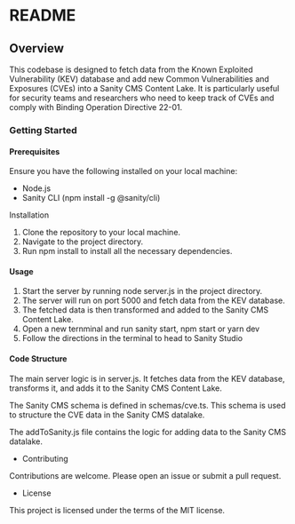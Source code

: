 
# README

## Overview
This codebase is designed to fetch data from the Known Exploited Vulnerability (KEV) database and add new Common Vulnerabilities and Exposures (CVEs) into a Sanity CMS Content Lake. It is particularly useful for security teams and researchers who need to keep track of CVEs and comply with Binding Operation Directive 22-01.
### Getting Started
#### Prerequisites
Ensure you have the following installed on your local machine:
- Node.js
- Sanity CLI (npm install -g @sanity/cli)

Installation
1. Clone the repository to your local machine.
2. Navigate to the project directory.
3. Run npm install to install all the necessary dependencies.
#### Usage
1. Start the server by running node server.js in the project directory.
2. The server will run on port 5000 and fetch data from the KEV database.
3. The fetched data is then transformed and added to the Sanity CMS Content Lake.
4. Open a new ternminal and run sanity start, npm start or yarn dev
5. Follow the directions in the terminal to head to Sanity Studio
#### Code Structure
The main server logic is in server.js. It fetches data from the KEV database, transforms it, and adds it to the Sanity CMS Content Lake.


The Sanity CMS schema is defined in schemas/cve.ts. This schema is used to structure the CVE data in the Sanity CMS datalake.

The addToSanity.js file contains the logic for adding data to the Sanity CMS datalake.
- Contributing

Contributions are welcome. Please open an issue or submit a pull request.

- License

This project is licensed under the terms of the MIT license.
